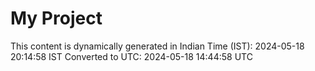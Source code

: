 # My Project

This content is dynamically generated in Indian Time (IST): 2024-05-18 20:14:58 IST
Converted to UTC: 2024-05-18 14:44:58 UTC
